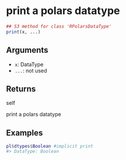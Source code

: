 # print a polars datatype

```r
## S3 method for class 'RPolarsDataType'
print(x, ...)
```

## Arguments

- `x`: DataType
- `...`: not used

## Returns

self

print a polars datatype

## Examples

<pre class='r-example'><code><span class='r-in'><span><span class='va'>pl</span><span class='op'>$</span><span class='va'>dtypes</span><span class='op'>$</span><span class='va'>Boolean</span> <span class='co'>#implicit print</span></span></span>
<span class='r-out co'><span class='r-pr'>#&gt;</span> DataType: Boolean</span>
 </code></pre>